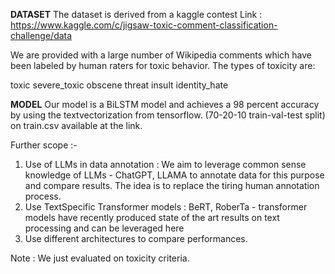 **DATASET**
The dataset is derived from a kaggle contest 
Link : https://www.kaggle.com/c/jigsaw-toxic-comment-classification-challenge/data

We are provided with a large number of Wikipedia comments which have been labeled by human raters for toxic behavior. The types of toxicity are:

toxic
severe_toxic
obscene
threat
insult
identity_hate



**MODEL**
Our model is a BiLSTM model and achieves a 98 percent accuracy by using the textvectorization from tensorflow. (70-20-10 train-val-test split) on train.csv available at the link.

Further scope :-
1. Use of LLMs in data annotation : We aim to leverage common sense knowledge of LLMs - ChatGPT, LLAMA to annotate data for this purpose and compare results. The idea is to replace the tiring human annotation process.
2. Use TextSpecific Transformer models : BeRT, RoberTa - transformer models have recently produced state of the art results on text processing and can be leveraged here
3. Use different architectures to compare performances.

Note : We just evaluated on toxicity criteria.
